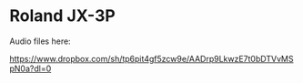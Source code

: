 # Roland JX-3P
 
Audio files here:

https://www.dropbox.com/sh/tp6pit4gf5zcw9e/AADrp9LkwzE7t0bDTVvMSpN0a?dl=0
